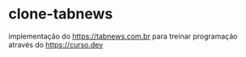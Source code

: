 # clone-tabnews
implementação do https://tabnews.com.br para treinar programação através do https://curso.dev
